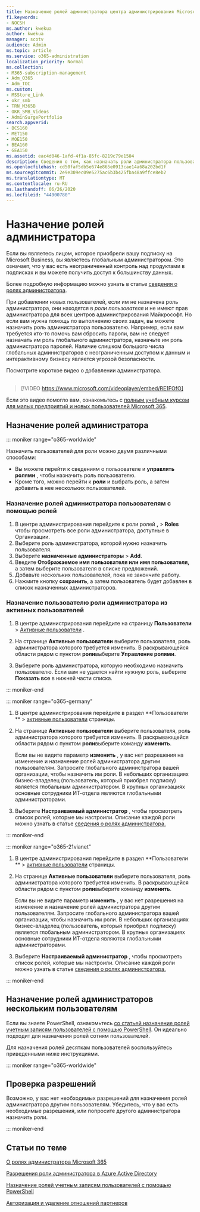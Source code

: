 ```yaml
---
title: Назначение ролей администратора центра администрирования Microsoft 365
f1.keywords:
- NOCSH
ms.author: kwekua
author: kwekua
manager: scotv
audience: Admin
ms.topic: article
ms.service: o365-administration
localization_priority: Normal
ms.collection:
- M365-subscription-management
- Adm_O365
- Adm_TOC
ms.custom:
- MSStore_Link
- okr_smb
- TRN_M365B
- OKR_SMB_Videos
- AdminSurgePortfolio
search.appverid:
- BCS160
- MET150
- MOE150
- BEA160
- GEA150
ms.assetid: eac4d046-1afd-4f1a-85fc-8219c79e1504
description: Сведения о том, как назначать роли администратора пользователю или нескольким пользователям в вашей организации, чтобы они могли выполнять определенные задачи в центре администрирования.
ms.openlocfilehash: cd50faf5db5e674e865e0913cae14a68a202bd1f
ms.sourcegitcommit: 2e9e309ec09e5275ac6b3b425fba48a9ffce8eb2
ms.translationtype: MT
ms.contentlocale: ru-RU
ms.lasthandoff: 06/26/2020
ms.locfileid: "44900780"
---
```

# <a name="assign-admin-roles"></a>Назначение ролей администратора

Если вы являетесь лицом, которое приобрели вашу подписку на Microsoft Business, вы являетесь глобальным администратором. Это означает, что у вас есть неограниченный контроль над продуктами в подписках и вы можете получить доступ к большинству данных.

Более подробную информацию можно узнать в статье [сведения о ролях администратора](about-admin-roles.md).

При добавлении новых пользователей, если им не назначена роль администратора, они находятся в *роли пользователя* и не имеют прав администратора для всех центров администрирования Майкрософт. Но если вам нужна помощь по выполнению своих задач, вы можете назначить роль администратора пользователю. Например, если вам требуется кто-то помочь вам сбросить пароли, вам не следует назначать им роль глобального администратора, назначьте им роль администратора паролей. Наличие слишком большого числа глобальных администраторов с неограниченным доступом к данным и интерактивному бизнесу является угрозой безопасности.

Посмотрите короткое видео о добавлении администратора.<br><br>

> [!VIDEO https://www.microsoft.com/videoplayer/embed/RE1FOfO] 

Если это видео помогло вам, ознакомьтесь с [полным учебным курсом для малых предприятий и новых пользователей Microsoft 365](https://support.microsoft.com/office/6ab4bbcd-79cf-4000-a0bd-d42ce4d12816).

## <a name="assign-admin-roles"></a>Назначение ролей администратора 

::: moniker range="o365-worldwide"

Назначить пользователей для роли можно двумя различными способами:

- Вы можете перейти к сведениям о пользователе и **управлять ролями** , чтобы назначить роль пользователю.
- Кроме того, можно перейти к **роли** и выбрать роль, а затем добавить в нее нескольких пользователей.

### <a name="assign-admin-roles-to-users-using-roles"></a>Назначение ролей администратора пользователям с помощью ролей

1. В центре администрирования перейдите к роли ролей **,** > **Roles** чтобы просмотреть все роли администратора, доступные в Организации.
2. Выберите роль администратора, которой нужно назначить пользователя.
3. Выберите **назначенные администраторы** > **Add**.
4. Введите **Отображаемое имя** **пользователя или имя пользователя,** а затем выберите пользователя в списке предложений.
5. Добавьте нескольких пользователей, пока не закончите работу.
6. Нажмите кнопку **сохранить**, а затем пользователь будет добавлен в список назначенных администраторов.

### <a name="assign-a-user-to-an-admin-role-from-active-users"></a>Назначение пользователю роли администратора из активных пользователей

1. В центре администрирования перейдите на страницу **Пользователи** > [Активные пользователи](https://go.microsoft.com/fwlink/p/?linkid=834822) .

2. На странице **Активные пользователи** выберите пользователя, роль администратора которого требуется изменить. В раскрывающейся области рядом с пунктом **роли**выберите **Управление ролями**.

3. Выберите роль администратора, которую необходимо назначить пользователю. Если вам не удается найти нужную роль, выберите **Показать все** в нижней части списка.

::: moniker-end

::: moniker range="o365-germany"

1. В центре администрирования перейдите в раздел **Пользователи ** > <a href="https://go.microsoft.com/fwlink/p/?linkid=847686" target="_blank">активные пользователи</a> страницы.

2. На странице **Активные пользователи** выберите пользователя, роль администратора которого требуется изменить. В раскрывающейся области рядом с пунктом **роли**выберите команду **изменить**. 

    Если вы не видите параметр **изменить** , у вас нет разрешения на изменение и назначение ролей администратора другим пользователям. Запросите глобального администратора вашей организации, чтобы назначить им роли. В небольших организациях бизнес-владелец (пользователь, который приобрел подписку) является глобальным администратором. В крупных организациях основные сотрудники ИТ-отдела являются глобальными администраторами.

3. Выберите **Настраиваемый администратор** , чтобы просмотреть список ролей, которые мы настроили. Описание каждой роли можно узнать в статье [сведения о ролях администратора.](about-admin-roles.md)

::: moniker-end

::: moniker range="o365-21vianet"

1. В центре администрирования перейдите в раздел **Пользователи ** > <a href="https://go.microsoft.com/fwlink/p/?linkid=850628" target="_blank">активные пользователи</a> страницы.

2. На странице **Активные пользователи** выберите пользователя, роль администратора которого требуется изменить. В раскрывающейся области рядом с пунктом **роли**выберите команду **изменить**.

    Если вы не видите параметр **изменить** , у вас нет разрешения на изменение и назначение ролей администратора другим пользователям. Запросите глобального администратора вашей организации, чтобы назначить им роли. В небольших организациях бизнес-владелец (пользователь, который приобрел подписку) является глобальным администратором. В крупных организациях основные сотрудники ИТ-отдела являются глобальными администраторами.

3. Выберите **Настраиваемый администратор** , чтобы просмотреть список ролей, которые мы настроили. Описание каждой роли можно узнать в статье [сведения о ролях администратора.](about-admin-roles.md)

::: moniker-end


## <a name="assign-admin-roles-to-multiple-users"></a>Назначение ролей администраторов нескольким пользователям

Если вы знаете PowerShell, ознакомьтесь [со статьей назначение ролей учетным записям пользователей с помощью PowerShell](https://go.microsoft.com/fwlink/?linkid=854257). Он идеально подходит для назначения ролей сотням пользователей.
  
Для назначения ролей десяткам пользователей воспользуйтесь приведенными ниже инструкциями.

::: moniker range="o365-worldwide"


## <a name="check-your-permissions"></a>Проверка разрешений

Возможно, у вас нет необходимых разрешений для назначения ролей администратора другим пользователям. Убедитесь, что у вас есть необходимые разрешения, или попросите другого администратора назначить роли.

::: moniker-end

## <a name="related-articles"></a>Статьи по теме

[О ролях администратора Microsoft 365](about-admin-roles.md)

[Разрешения роли администратора в Azure Active Directory](https://docs.microsoft.com/azure/active-directory/users-groups-roles/directory-assign-admin-roles#available-roles)

[Назначение ролей учетным записям пользователей с помощью PowerShell](https://docs.microsoft.com/office365/enterprise/powershell/assign-roles-to-user-accounts-with-office-365-powershell)

[Авторизация и удаление отношений партнеров](../misc/add-partner.md)